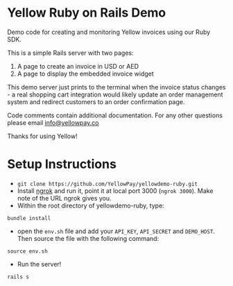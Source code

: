 Yellow Ruby on Rails Demo
=========================

Demo code for creating and monitoring Yellow invoices using our Ruby SDK.

This is a simple Rails server with two pages:

1. A page to create an invoice in USD or AED
2. A page to display the embedded invoice widget


This demo server just prints to the terminal when the invoice status changes - a real shopping cart integration would likely update an order management system and redirect customers to an order confirmation page.

Code comments contain additional documentation. For any other questions please email info@yellowpay.co

Thanks for using Yellow!

Setup Instructions
==================

* `git clone https://github.com/YellowPay/yellowdemo-ruby.git`
* Install [ngrok](https://ngrok.com) and run it, point it at local port 3000 (`ngrok 3000`). Make note of the URL ngrok gives you.
* Within the root directory of yellowdemo-ruby, type:
```
bundle install
```
* open the `env.sh` file and add your `API_KEY`, `API_SECRET` and `DEMO_HOST`. Then source the file with the following command:
```
source env.sh
```
* Run the server!
```
rails s
```